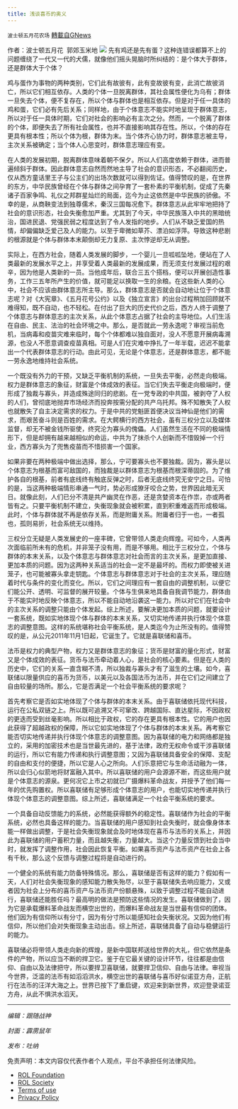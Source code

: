```yaml
---
title: 浅谈喜币的奥义
---
```

`波士顿五月花农场` [轉載自GNews](https://gnews.org/zh-hans/1683184/)

作者：波士顿五月花  郭郊玉米地
![](https://assets.gnews.org/wp-content/uploads/2021/11/20211121.jpg)
先有鸡还是先有蛋？这种连错误都算不上的问题缠绕了一代又一代的犬儒，就像他们摇头晃脑时所纠结的：是个体大于群体，还是群体大于个体？

鸡与蛋作为事物的两种类别，它们此有故彼有，此有变故彼有变，此消亡故彼消亡，所以它们相互依存。人类的个体一旦脱离群体，其社会属性便化为乌有；群体一旦失去个体，便不复存在，所以个体与群体也是相互依存。但是对于任一具体的鸡和蛋，它们必有先后关系；同样地，由于个体意志不能实时地呈现于群体意志，所以对于任一具体时期，它们对社会的影响必有主次之分。然而，一个脱离了群体的个体，即便失去了所有社会属性，也并不直接影响其存在性。所以，个体的存在更具有根本性；所以个体为根，群体为末。当个体齐心协力时，群体意志被主导，主次关系被确定；当个体人心思变时，群体意志理应有变。

在人类的发展初期，脱离群体意味着朝不保夕。所以人们高度依赖于群体，进而普遍倾斜于群体。因此群体意志自然而然地主导了社会的意识形态，不必翻阅历史，仅从西方童话里王子与公主们的出场次数就可以得到佐证。值得赞叹的是，在世界的东方，中华民族曾经在个体与群体之间孕育了一套朴素的平衡机制，促成了先秦诸子百家争鸣、礼仪之邦群星灿烂的局面，迄今为止这依然是中华民族的骄傲。不幸的是，从商鞅变法到独尊儒术，秦汉三国每况愈下。群体意志从此牢牢地把持了社会的意识形态，社会失衡愈加严重。尤其到了今天，中华民族落入中共的黑暗统治，国进民退、党强民弱之程度达到了令人发指的地步。人们从不缺乏爱国的热情，却偏偏缺乏爱己及人的能力。以至于卑微如草芥、漂泊如浮萍。导致这种悲剧的根源就是个体与群体本末颠倒却无力复原、主次悖逆却无从调整。

实际上，在西方社会，随着人类发展的脚步，一个婴儿一旦呱呱坠地，便站在了人类最新的发展水平之上，并享受着人类最新的发展成果，而无须支付发展过程的艰辛，因为他是人类新的一员。当他成年后，联合三五个搭档，便可以开展创造性事务，工作三五年所产生的价值，就可能足以换取一生的余粮。在这些新人类的心中，社会不应该由群体意志所主导。那么，群体意志是否就会自动地让位于个体意志呢？对《大宪章》、《五月花号公约》以及《独立宣言》的出台过程稍加回顾就不难得知，既不自动，也不轻松。在付出了巨大的历史代价之后，西方人终于调整了个体意志与群体意志的主次关系，从此个体意志占据了社会的主导地位。人们生活在自由、民主、法治的社会环境之中。那么，是否就此一劳永逸呢？审视当前危机，当病毒和疫苗灾难来临时，每个个体都难以独自面对，没人不愿意开展病毒溯源，也没人不愿意调查疫苗真相。可是人们在灾难中挣扎了一年半载，迟迟不能拿出一个代表群体意志的行动。由此可见，无论是个体意志，还是群体意志，都不能一劳永逸地维持社会系统。

一个既没有外力的干预，又缺乏平衡机制的系统，一旦失去平衡，必然走向极端。权力是群体意志的象征，财富是个体成效的表征。当它们失去平衡走向极端时，便形成了独裁与寡头，并造成殊途同归的悲剧。在一党专政的中共国，被剥夺了人权的人们，曾彻底地抛弃市场经济而投奔按需分配的共产乌托邦。殊不知散失了人权也就散失了自主决定需求的权力。于是中共的党魁匪首便决议当神仙是他们的需求，而艰苦奋斗则是百姓的需求。在大鳄横行的西方社会，虽有三权分立以及媒体监督，却无不被金钱所驱使，终究沦为寡头的傀儡。人们虽然生活在不同的极端情形下，但是却拥有越来越相似的命运，中共为了抹杀个人创新而不惜毁掉一个行业，西方寡头为了兜售疫苗而不惜损害一个国家。

如果非要在两种极端中做出选择，那么，宁可要寡头也不要独裁。因为，寡头是以个体意志为根基而富可敌国的，而独裁是以群体意志为根基而根深蒂固的。为了维护各自的根基，前者有底线终有触底反弹之时，后者无底线终究无安宁之日。可怕的是，当这两种极端情形串通一气时，势必形成獠牙咬合之势，世界因此暗无天日。就像此刻，人们已分不清是共产幽灵在作恶，还是贪婪资本在作祟，亦或两者皆有之。只要平衡机制不建立，失衡现象就会被积累，直到积重难返而形成极端。此时，个体与群体就不再是依存关系，而是附庸关系。附庸者归于一也，一者孤也，孤则易折，社会系统无以维持。

三权分立无疑是人类发展史的一座丰碑，它曾带领人类走向辉煌。可如今，人类再次面临前所未有的危机，并非笼子没有用，而是不够用。相比于三权分立，个体与群体的本末关系，以及个体意志与群体意志对社会而言的主次关系，是更加直接、更加本质的问题。因为这两种关系适当的社会一定不是最坏的。而权力即使被关进笼子，也可能被寡头拿走钥匙。个体意志与群体意志对于社会的主次关系，理应随着时代与条件的变化而变化。所以，它们之间理应有一套自由的调整机制，以便它们能公开、透明、可监督的展开较量。个体与生俱来地具备自我调节能力，群体由于不能实时地反映个体意志，所以不能自动地沿袭这一能力。所以对它们在社会中的主次关系的调整只能由个体发起。综上所述，要解决更加本质的问题，就要设计一套系统，既如实地体现个体与群体的本末关系，又切实地传递并执行体现个体意志的调整意图。这样的系统堪称社会平衡系统，是人类迄今为止所没有的。值得赞叹的是，从公元2011年11月1日起，它诞生了。它就是喜联储和喜币。

法币是权力的典型产物，权力又是群体意志的象征；货币是财富的量化形式，财富又是个体成效的表征。货币与法币牵动着人心，是社会的核心要素。但是在人类的历史中，它们的关系一直含糊不清，所以独裁与寡头才有了滋生的土壤。如今，喜联储以限量供应的喜币为货币，以美元以及各国法币为法币，并在它们之间建立了自由较量的场所。那么，它是否满足一个社会平衡系统的要求呢？

首先考察它是否如实地体现了个体与群体的本末关系。由于喜联储依托现代科技，运行在公私双链之上。所以既可追溯又不可窜改、跨越国际、直达星际，不因政权的更迭而受到丝毫影响。所以相比于政权，它的存在更具有根本性。它的用户也因此获得了超越政权的保障，所以它如实地体现了个体与群体的本末关系。再考察它能否切实地传递并执行体现个体意志的调整意图。因为喜联储的电力和网络都是独立的，采用的加密技术也是当世最先进的，基于法律，政府无权命令或干涉喜联储的运行，所以它有能力传递和执行调整意图；又因为喜联储具备安全的保障、支配的自由和支付的便捷，所以它是人心之所向。人们乐意把它与生命活动融为一体，所以会归心似箭地将财富融入其中。所以喜联储的用户会源源不断，而这些用户就是个体意志的源泉。更何况它上市之初就已广摄爆料革命战友，并授予了他们每一年的优先购置权。所以喜联储有足够形成个体意志的用户，也能切实地传递并执行体现个体意志的调整意图。综上所述，喜联储满足一个社会平衡系统的要求。

一个具备自动反馈能力的系统，必然能获得额外的稳定性。喜联储作为社会的平衡系统，必然也具备这样的能力。当喜联储的用户感知到社会失衡时，就会像身体本能一样做出调整，于是社会失衡现象就会及时地体现在喜币与法币的关系上，并因此为喜联储的用户蓄积力量，而且越失衡，力量越大。当这个力量反馈到社会当中时，就发挥了调整作用，社会因此恢复平衡。如果喜币资产与法币资产在社会上各有千秋，那么这个反馈与调整过程将是自动进行的。

一个健全的系统有能力防备特殊情况。那么，喜联储是否有这样的能力？假如有一天，人们对社会失衡现象的感知能力散失殆尽，以至于喜联储失去响应能力，又或者因为社会上分布的喜币资产与法币资产份额悬殊，以致于调整过程不能自动进行，喜联储还能胜任吗？最高明的做法是预防这些情况的发生。喜联储做到了，因为它是承载爆料革命战友而横空出世的，而爆料革命战友是当世最有信仰的团体。他们因为有信仰所以有分寸，因为有分寸所以能感知社会失衡状况。又因为他们有信仰，所以他们会对失衡现象主动出击。综上所述，喜联储具备了自动与稳健运行的能力。

喜联储必将带领人类走向新的辉煌，是新中国联邦送给世界的大礼，但它依然是条件的产物，所以应当不断的捍卫它。鉴于在它最关键的设计环节，往往都是由信仰、自由以及法律把守，所以要捍卫喜联储，就要捍卫信仰、自由与法律。审视当今世界，泛滥的法币有如滔滔洪水，横空出世的喜联储与喜币好似诺亚方舟，正航行在法币的汪洋大海之上。世界已按下了重启键，欢迎来到新世界，欢迎登录诺亚方舟，从此不惧洪水滔天。

* * *

*编辑：跟随战神*

*封面：霹雳鼠年*

*发布：吐纳*

 

免责声明：本文内容仅代表作者个人观点，平台不承担任何法律风险。

- [ROL Foundation](https://rolfoundation.org/)
- [ROL Society](https://rolsociety.org/)
- [Terms of use](https://gnews.org/terms-of-use-3/)
- [Privacy Policy](https://gnews.org/privacy-policy/)
